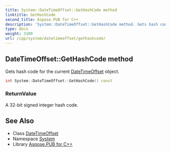 ```yaml
---
title: System::DateTimeOffset::GetHashCode method
linktitle: GetHashCode
second_title: Aspose.PUB for C++
description: 'System::DateTimeOffset::GetHashCode method. Gets hash code for the current DateTimeOffset object in C++.'
type: docs
weight: 3100
url: /cpp/system/datetimeoffset/gethashcode/
---
```

## DateTimeOffset::GetHashCode method


Gets hash code for the current [DateTimeOffset](../) object.

```cpp
int System::DateTimeOffset::GetHashCode() const
```


### ReturnValue

A 32-bit signed integer hash code.

## See Also

* Class [DateTimeOffset](../)
* Namespace [System](../../)
* Library [Aspose.PUB for C++](../../../)
